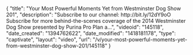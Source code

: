 {
    "title": "Your Most Powerful Moments Yet from Westminster Dog Show 201",
    "description": "Subscribe to our channel: http:\/\/bit.ly\/12dY9oO Subscribe for more behind-the-scenes coverage of the 2014 Westminster Dog Show presented by Purina Pro Plan a...",
    "videoid": "145118",
    "date_created": "1394762622",
    "date_modified": "1418181178",
    "type": "captivate",
    "layout": "video",
    "url": "\/v\/your-most-powerful-moments-yet-from-westminster-dog-show-201\/145118"
}